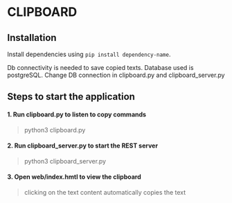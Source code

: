 # CLIPBOARD

## Installation
Install dependencies using `pip install dependency-name`. 

Db connectivity is needed to save copied texts. Database used is postgreSQL. Change DB connection in clipboard.py and clipboard_server.py 

## Steps to start the application

#### 1. Run clipboard.py to listen to copy commands
> python3 clipboard.py

#### 2. Run clipboard_server.py to start the REST server
> python3 clipboard_server.py

#### 3. Open web/index.hmtl to view the clipboard
> clicking on the text content automatically copies the text
